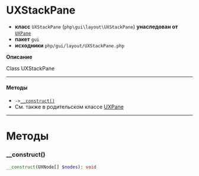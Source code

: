 # UXStackPane

- **класс** `UXStackPane` (`php\gui\layout\UXStackPane`) **унаследован от** [`UXPane`](https://github.com/VenityStudio/android/tree/master/jphp-android-ext/api-docs/classes/php/gui/layout/UXPane.ru.md)
- **пакет** `gui`
- **исходники** `php/gui/layout/UXStackPane.php`

**Описание**

Class UXStackPane

---

#### Методы

- `->`[`__construct()`](#method-__construct)
- См. также в родительском классе [UXPane](https://github.com/VenityStudio/android/tree/master/jphp-android-ext/api-docs/classes/php/gui/layout/UXPane.ru.md)

---
# Методы

<a name="method-__construct"></a>

### __construct()
```php
__construct(UXNode[] $nodes): void
```
